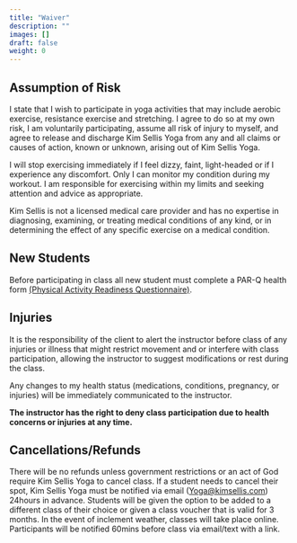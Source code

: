 ```yaml
---
title: "Waiver"
description: ""
images: []
draft: false
weight: 0
---
```


## Assumption of Risk
I state that I wish to participate in yoga activities that may include aerobic exercise, resistance exercise and stretching. I agree to do so at my own risk, I am voluntarily participating, assume all risk of injury to myself, and agree to release and discharge Kim Sellis Yoga from any and all claims or causes of action, known or unknown, arising out of Kim Sellis Yoga.

I will stop exercising immediately if I feel dizzy, faint, light-headed or if I experience any discomfort. Only I can monitor my condition during my workout. I am responsible for exercising within my limits and seeking attention and advice as appropriate. 

Kim Sellis is not a licensed medical care provider and has no expertise in diagnosing, examining, or treating medical conditions of any kind, or in determining the effect of any specific exercise on a medical condition. 

## New Students
Before participating in class all new student must complete a PAR-Q health form [(Physical Activity Readiness Questionnaire)](https://docs.google.com/forms/d/e/1FAIpQLSfKZj-qa40jj4d4bUroU74ALcuhFXrLN-l-uyi7Cl3p4gBAyA/viewform?usp=sf_link).

## Injuries

It is the responsibility of the client to alert the instructor before class of any injuries or illness that might restrict movement and or interfere with class participation, allowing the instructor to suggest modifications or rest during the class. 

Any changes to my health status (medications, conditions, pregnancy, or injuries) will be immediately communicated to the instructor.

**The instructor has the right to deny class participation due to health concerns or injuries at any time.**

## Cancellations/Refunds

There will be no refunds unless government restrictions or an act of God require Kim Sellis Yoga to cancel class. If a student needs to cancel their spot, Kim Sellis Yoga must be notified via email (Yoga@kimsellis.com) 24hours in advance. Students will be given the option to be added to a different class of their choice or given a class voucher that is valid for 3 months. In the event of inclement weather, classes will take place online. Participants will be notified 60mins before class via email/text with a link.


